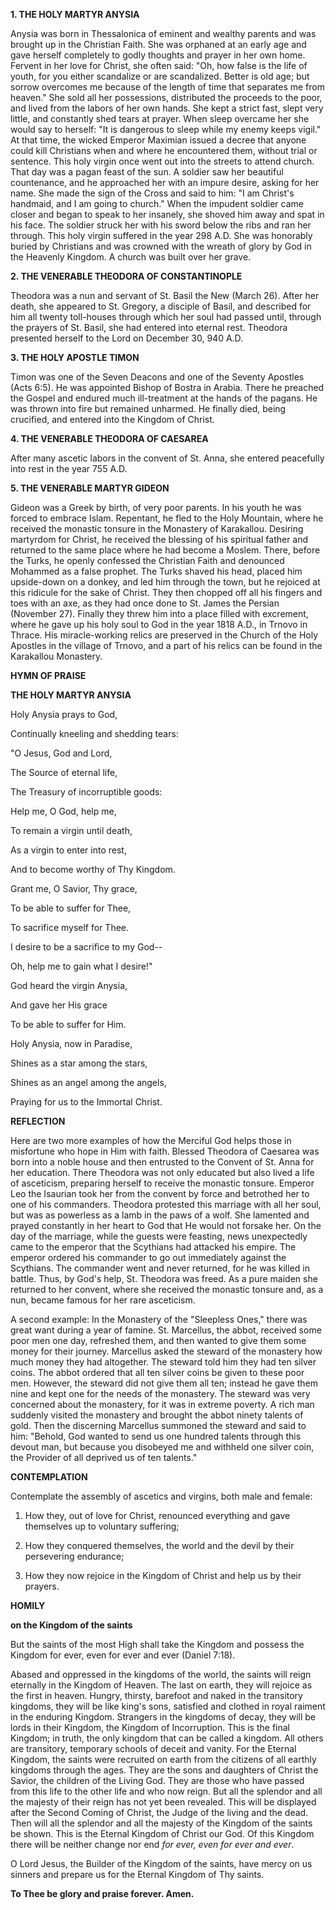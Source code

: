 
**1. THE HOLY MARTYR ANYSIA**

Anysia was born in Thessalonica of eminent and wealthy parents and was brought up in the Christian Faith. She was orphaned at an early age and gave herself completely to godly thoughts and prayer in her own home. Fervent in her love for Christ, she often said: "Oh, how false is the life of youth, for you either scandalize or are scandalized. Better is old age; but sorrow overcomes me because of the length of time that separates me from heaven." She sold all her possessions, distributed the proceeds to the poor, and lived from the labors of her own hands. She kept a strict fast, slept very little, and constantly shed tears at prayer. When sleep overcame her she would say to herself: "It is dangerous to sleep while my enemy keeps vigil." At that time, the wicked Emperor Maximian issued a decree that anyone could kill Christians when and where he encountered them, without trial or sentence. This holy virgin once went out into the streets to attend church. That day was a pagan feast of the sun. A soldier saw her beautiful countenance, and he approached her with an impure desire, asking for her name. She made the sign of the Cross and said to him: "I am Christ's handmaid, and I am going to church." When the impudent soldier came closer and began to speak to her insanely, she shoved him away and spat in his face. The soldier struck her with his sword below the ribs and ran her through. This holy virgin suffered in the year 298 A.D. She was honorably buried by Christians and was crowned with the wreath of glory by God in the Heavenly Kingdom. A church was built over her grave.

**2. THE VENERABLE THEODORA OF CONSTANTINOPLE**

Theodora was a nun and servant of St. Basil the New (March 26). After her death, she appeared to St. Gregory, a disciple of Basil, and described for him all twenty toll-houses through which her soul had passed until, through the prayers of St. Basil, she had entered into eternal rest. Theodora presented herself to the Lord on December 30, 940 A.D.

**3. THE HOLY APOSTLE TIMON**

Timon was one of the Seven Deacons and one of the Seventy Apostles (Acts 6:5). He was appointed Bishop of Bostra in Arabia. There he preached the Gospel and endured much ill-treatment at the hands of the pagans. He was thrown into fire but remained unharmed. He finally died, being crucified, and entered into the Kingdom of Christ. 

**4. THE VENERABLE THEODORA OF CAESAREA**

After many ascetic labors in the convent of St. Anna, she entered peacefully into rest in the year 755 A.D.

**5. THE VENERABLE MARTYR GIDEON**

Gideon was a Greek by birth, of very poor parents. In his youth he was forced to embrace Islam. Repentant, he fled to the Holy Mountain, where he received the monastic tonsure in the Monastery of Karakallou. Desiring martyrdom for Christ, he received the blessing of his spiritual father and returned to the same place where he had become a Moslem. There, before the Turks, he openly confessed the Christian Faith and denounced Mohammed as a false prophet. The Turks shaved his head, placed him upside-down on a donkey, and led him through the town, but he rejoiced at this ridicule for the sake of Christ. They then chopped off all his fingers and toes with an axe, as they had once done to St. James the Persian (November 27). Finally they threw him into a place filled with excrement, where he gave up his holy soul to God in the year 1818 A.D., in Trnovo in Thrace. His miracle-working relics are preserved in the Church of the Holy Apostles in the village of Trnovo, and a part of his relics can be found in the Karakallou Monastery.



**HYMN OF PRAISE**

**THE HOLY MARTYR ANYSIA**

Holy Anysia prays to God,

Continually kneeling and shedding tears:

"O Jesus, God and Lord,

The Source of eternal life,

The Treasury of incorruptible goods:

Help me, O God, help me,

To remain a virgin until death,

As a virgin to enter into rest,

And to become worthy of Thy Kingdom.

Grant me, O Savior, Thy grace,

To be able to suffer for Thee,

To sacrifice myself for Thee.

I desire to be a sacrifice to my God--

Oh, help me to gain what I desire!"

God heard the virgin Anysia,

And gave her His grace

To be able to suffer for Him.

Holy Anysia, now in Paradise,

Shines as a star among the stars,

Shines as an angel among the angels,

Praying for us to the Immortal Christ.


**REFLECTION**

Here are two more examples of how the Merciful God helps those in misfortune who hope in Him with faith. Blessed Theodora of Caesarea was born into a noble house and then entrusted to the Convent of St. Anna for her education. There Theodora was not only educated but also lived a life of asceticism, preparing herself to receive the monastic tonsure. Emperor Leo the Isaurian took her from the convent by force and betrothed her to one of his commanders. Theodora protested this marriage with all her soul, but was as powerless as a lamb in the paws of a wolf. She lamented and prayed constantly in her heart to God that He would not forsake her. On the day of the marriage, while the guests were feasting, news unexpectedly came to the emperor that the Scythians had attacked his empire. The emperor ordered his commander to go out immediately against the Scythians. The commander went and never returned, for he was killed in battle. Thus, by God's help, St. Theodora was freed. As a pure maiden she returned to her convent, where she received the monastic tonsure and, as a nun, became famous for her rare asceticism.

A second example: In the Monastery of the "Sleepless Ones," there was great want during a year of famine. St. Marcellus, the abbot, received some poor men one day, refreshed them, and then wanted to give them some money for their journey. Marcellus asked the steward of the monastery how much money they had altogether. The steward told him they had ten silver coins. The abbot ordered that all ten silver coins be given to these poor men. However, the steward did not give them all ten; instead he gave them nine and kept one for the needs of the monastery. The steward was very concerned about the monastery, for it was in extreme poverty. A rich man suddenly visited the monastery and brought the abbot ninety talents of gold. Then the discerning Marcellus summoned the steward and said to him: "Behold, God wanted to send us one hundred talents through this devout man, but because you disobeyed me and withheld one silver coin, the Provider of all deprived us of ten talents."



**CONTEMPLATION**

Contemplate the assembly of ascetics and virgins, both male and female:

1.  How they, out of love for Christ, renounced everything and gave themselves up to voluntary suffering;

1.  How they conquered themselves, the world and the devil by their persevering endurance;

1.  How they now rejoice in the Kingdom of Christ and help us by their prayers.



**HOMILY**

**on the Kingdom of the saints**

But the saints of the most High shall take the Kingdom and possess the Kingdom for ever, even for ever and ever (Daniel 7:18).

Abased and oppressed in the kingdoms of the world, the saints will reign eternally in the Kingdom of Heaven. The last on earth, they will rejoice as the first in heaven. Hungry, thirsty, barefoot and naked in the transitory kingdoms, they will be like king's sons, satisfied and clothed in royal raiment in the enduring Kingdom. Strangers in the kingdoms of decay, they will be lords in their Kingdom, the Kingdom of Incorruption. This is the final Kingdom; in truth, the only kingdom that can be called a kingdom. All others are transitory, temporary schools of deceit and vanity. For the Eternal Kingdom, the saints were recruited on earth from the citizens of all earthly kingdoms through the ages. They are the sons and daughters of Christ the Savior, the children of the Living God. They are those who have passed from this life to the other life and who now reign. But all the splendor and all the majesty of their reign has not yet been revealed. This will be displayed after the Second Coming of Christ, the Judge of the living and the dead. Then will all the splendor and all the majesty of the Kingdom of the saints be shown. This is the Eternal Kingdom of Christ our God. Of this Kingdom there will be neither change nor end *for ever, even for ever and ever*.

O Lord Jesus, the Builder of the Kingdom of the saints, have mercy on us sinners and prepare us for the Eternal Kingdom of Thy saints.

**To Thee be glory and praise forever. Amen.**
